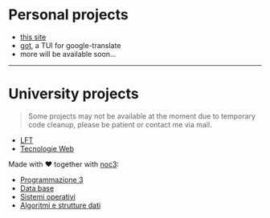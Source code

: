 # Personal projects

- [this site](https://github.com/fedeztk/fedeztk.github.io)
- [got](https://github.com/fedeztk/got), a TUI for google-translate
- more will be available soon...

---

# University projects

> Some projects may not be available at the moment due to temporary code cleanup, please be patient or contact me via mail.

- [LFT](https://github.com/fedeztk/LFT)
- [Tecnologie Web](https://github.com/fedeztk/Tweb)

Made with  ♥  together with [noc3](https://github.com/NOC3):

- [Programmazione 3](https://github.com/NOC3/ProgIII)
- [Data base](https://github.com/fedeztk/DataBase/)
- [Sistemi operativi](https://github.com/NOC3/Progetto-Sistemi-Operativi-2019-2020)
- [Algoritmi e strutture dati](https://github.com/NOC3/Progetto-Algoritmi-e-Strutture-Dati-2019-2020)
